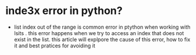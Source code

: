 # inde3x error in python?
- list index out of the range is common error in ptython when working with lsits .
this error happens when we try to access an index that does not exist in the list. this article will explpore the cause of this error, how to fix it and best pratices for avoiding it